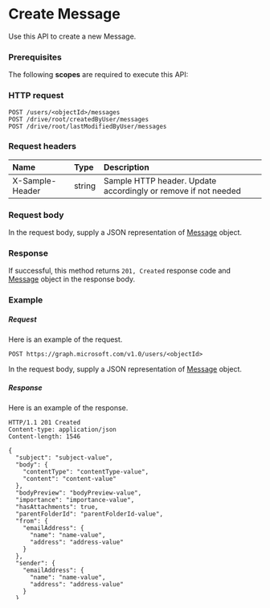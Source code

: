 # Create Message

Use this API to create a new Message.
### Prerequisites
The following **scopes** are required to execute this API: 
### HTTP request
<!-- { "blockType": "ignored" } -->
```http
POST /users/<objectId>/messages
POST /drive/root/createdByUser/messages
POST /drive/root/lastModifiedByUser/messages

```
### Request headers
| Name       | Type | Description|
|:---------------|:--------|:----------|
| X-Sample-Header  | string  | Sample HTTP header. Update accordingly or remove if not needed|

### Request body
In the request body, supply a JSON representation of [Message](../resources/message.md) object.


### Response
If successful, this method returns `201, Created` response code and [Message](../resources/message.md) object in the response body.

### Example
##### Request
Here is an example of the request.
<!-- {
  "blockType": "request",
  "name": "create_message_from_user"
}-->
```http
POST https://graph.microsoft.com/v1.0/users/<objectId>
```
In the request body, supply a JSON representation of [Message](../resources/message.md) object.
##### Response
Here is an example of the response.
<!-- {
  "blockType": "response",
  "truncated": false,
  "@odata.type": "microsoft.graph.message"
} -->
```http
HTTP/1.1 201 Created
Content-type: application/json
Content-length: 1546

{
  "subject": "subject-value",
  "body": {
    "contentType": "contentType-value",
    "content": "content-value"
  },
  "bodyPreview": "bodyPreview-value",
  "importance": "importance-value",
  "hasAttachments": true,
  "parentFolderId": "parentFolderId-value",
  "from": {
    "emailAddress": {
      "name": "name-value",
      "address": "address-value"
    }
  },
  "sender": {
    "emailAddress": {
      "name": "name-value",
      "address": "address-value"
    }
  },
  "toRecipients": [
    {
      "emailAddress": {
        "name": "name-value",
        "address": "address-value"
      }
    }
  ],
  "ccRecipients": [
    {
      "emailAddress": {
        "name": "name-value",
        "address": "address-value"
      }
    }
  ],
  "bccRecipients": [
    {
      "emailAddress": {
        "name": "name-value",
        "address": "address-value"
      }
    }
  ],
  "replyTo": [
    {
      "emailAddress": {
        "name": "name-value",
        "address": "address-value"
      }
    }
  ],
  "conversationId": "conversationId-value",
  "uniqueBody": {
    "contentType": "contentType-value",
    "content": "content-value"
  },
  "receivedDateTime": "datetime-value",
  "sentDateTime": "datetime-value",
  "isDeliveryReceiptRequested": true,
  "isReadReceiptRequested": true,
  "isDraft": true,
  "isRead": true,
  "webLink": "webLink-value",
  "changeKey": "changeKey-value",
  "categories": [
    "categories-value"
  ],
  "createdDateTime": "datetime-value",
  "lastModifiedDateTime": "datetime-value",
  "id": "id-value"
}
```

<!-- uuid: 8fcb5dbc-d5aa-4681-8e31-b001d5168d79
2015-10-25 14:57:30 UTC -->
<!-- {
  "type": "#page.annotation",
  "description": "Create Message",
  "keywords": "",
  "section": "documentation",
  "tocPath": ""
}-->